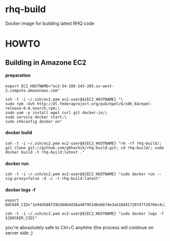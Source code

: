 rhq-build
=========

Docker image for building latest RHQ code


# HOWTO
## Building in Amazone EC2

#### preparation
```
export EC2_HOSTNAME="ec2-54-186-243-205.us-west-2.compute.amazonaws.com"
```

```
ssh -t -i ~/.ssh/ec2.pem ec2-user@${EC2_HOSTNAME} "\
sudo rpm -Uvh http://dl.fedoraproject.org/pub/epel/6/x86_64/epel-release-6-8.noarch.rpm;\
sudo yum -y install wget curl git docker-io;\
sudo service docker start;\
sudo chkconfig docker on"
```


#### docker build
```
ssh -t -i ~/.ssh/ec2.pem ec2-user@${EC2_HOSTNAME} "rm -rf rhq-build/; git clone git://github.com/gkhachik/rhq-build.git; cd rhq-build/; sudo docker build -t rhq-build:latest ."
```

#### docker run
```
ssh -t -i ~/.ssh/ec2.pem ec2-user@${EC2_HOSTNAME} "sudo docker run --sig-proxy=false -d -i -t rhq-build:latest"
```

#### docker logs -f
```
export DOCKER_CID="1e944588f29b36864d3ba407951d6ebb74e3a618d41720747f26766c4c254d0e"
```
```
ssh -t -i ~/.ssh/ec2.pem ec2-user@${EC2_HOSTNAME} "sudo docker logs -f ${DOCKER_CID}"
```

you're abosolutely safe to Ctrl+C anytime (the process will continue on server side ;)
